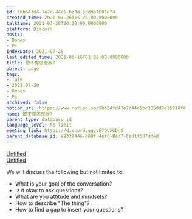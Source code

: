 ```yaml
---
id: 5bb54fd4-7e7c-44e5-bc38-5dd9e16918f4
created_time: 2021-07-26T15:26:00.0000000
talktime: 2021-07-28T20:30:00.0000000
platform: Discord
hosts:
- Bones
- Pi
indexDate: 2021-07-28
last_edited_time: 2021-08-16T01:26:00.0000000
title: 聽不懂怎麼辦?
object: page
tags:
- Talk
- 2021-07-28
- Bones
- Pi
archived: false
notion_url: https://www.notion.so/5bb54fd47e7c44e5bc385dd9e16918f4
name: 聽不懂怎麼辦?
parent_type: database_id
language_level: No limit
meeting_link: https://discord.gg/vE7QUXGDnS
parent_database_id: e9339446-880f-4ef0-8ad7-8ad1f507dded
---
```




[Untitled](https://www.notion.so/12c4a9e645d54aefa860b5f927a0b220)   
[Untitled](https://www.notion.so/482e61b02b9c4456b2b4fe86bb7544c6)   


We will discuss the following but not limited to:
   - What is your goal of the conversation?
   - Is it okay to ask questions?
   - What are you attitude and mindsets?
   - How to describe "The thing"?
   - How to find a gap to insert your questions?






